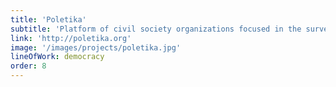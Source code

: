 ```yaml
---
title: 'Poletika'
subtitle: 'Platform of civil society organizations focused in the surveillance and pressure of the political class to promote a more fair and less unequal society.'
link: 'http://poletika.org'
image: '/images/projects/poletika.jpg'
lineOfWork: democracy
order: 8
---
```

